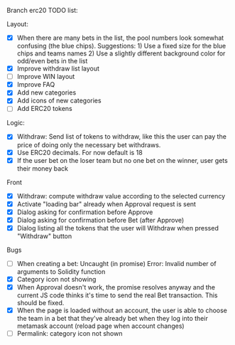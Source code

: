 Branch erc20 TODO list:

Layout:
- [X] When there are many bets in the list, the pool numbers look somewhat confusing (the blue chips).
      Suggestions:
      1) Use a fixed size for the blue chips and teams names
      2) Use a slightly different background color for odd/even bets in the list
- [X] Improve withdraw list layout
- [ ] Improve WIN layout
- [X] Improve FAQ
- [X] Add new categories
- [X] Add icons of new categories
- [ ] Add ERC20 tokens

Logic:
- [X] Withdraw: Send list of tokens to withdraw, like this the user can pay the price
  of doing only the necessary bet withdraws.
- [X] Use ERC20 decimals. For now default is 18
- [X] If the user bet on the loser team but no one bet on the winner, user gets their money back

Front
- [X] Withdraw: compute withdraw value according to the selected currency
- [X] Activate "loading bar" already when Approval request is sent
- [X] Dialog asking for confirmation before Approve
- [X] Dialog asking for confirmation before Bet (after Approve)
- [X] Dialog listing all the tokens that the user will Withdraw when pressed
      "Withdraw" button

Bugs
- [ ] When creating a bet: Uncaught (in promise) Error: Invalid number of arguments to Solidity function
- [X] Category icon not showing
- [X] When Approval doesn't work, the promise resolves anyway and the current JS code thinks it's time to send the real Bet transaction. This should be fixed.
- [X] When the page is loaded without an account, the user is able to choose the team in a bet that they've already bet when they log into their metamask account
      (reload page when account changes)
- [ ] Permalink: category icon not shown
